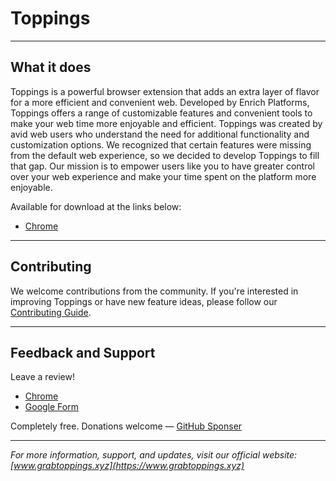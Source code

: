 # Toppings
---

## What it does

Toppings is a powerful browser extension that adds an extra layer of flavor for a more efficient and convenient web. Developed by Enrich Platforms, Toppings offers a range of customizable features and convenient tools to make your web time more enjoyable and efficient. Toppings was created by avid web users who understand the need for additional functionality and customization options. We recognized that certain features were missing from the default web experience, so we decided to develop Toppings to fill that gap. Our mission is to empower users like you to have greater control over your web experience and make your time spent on the platform more enjoyable.

Available for download at the links below:

- [Chrome](https://chrome.google.com/webstore/detail/toppings/aemiblppibhggpgijajindcmmomboibl)

---

## Contributing

We welcome contributions from the community. If you're interested in improving Toppings or have new feature ideas, please follow our [Contributing Guide](./CONTRIBUTING.md).

---

## Feedback and Support

Leave a review!

- [Chrome](https://chrome.google.com/webstore/detail/toppings/aemiblppibhggpgijajindcmmomboibl)
- [Google Form](https://forms.gle/WvUoXByp27LkXSXe9)

Completely free. Donations welcome — [GitHub Sponser](https://github.com/sponsors/DarhkVoyd)

---
_For more information, support, and updates, visit our official website: [www.grabtoppings.xyz](https://www.grabtoppings.xyz)_

